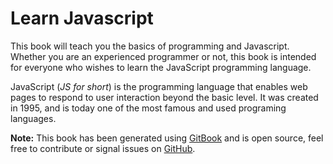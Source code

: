 Learn Javascript
======

This book will teach you the basics of programming and Javascript. Whether you are an experienced programmer or not, this book is intended for everyone who wishes to learn the JavaScript programming language.

JavaScript (*JS for short*) is the programming language that enables web pages to respond to user interaction beyond the basic level. It was created in 1995, and is today one of the most famous and used programing languages.


**Note:** This book has been generated using [GitBook](http://www.gitbook.io) and is open source, feel free to contribute or signal issues on [GitHub](https://github.com/GitbookIO/javascript).
